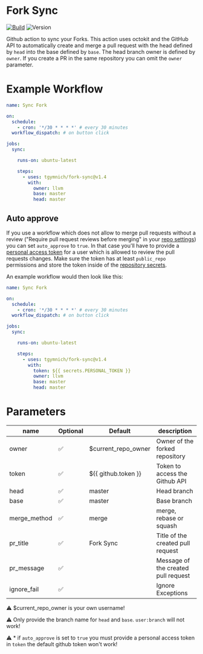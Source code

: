 # Fork Sync
[![Build](https://github.com/tg908/fork-sync/workflows/PR%20Checks/badge.svg)](https://github.com/tg908/fork-sync/actions?workflow=PR%20Checks)
![Version](https://img.shields.io/github/v/release/tg908/fork-sync?style=flat-square)

Github action to sync your Forks.
This action uses octokit and the GitHub API to automatically create and merge a pull request with the head defined by `head` into the base defined by `base`. The head branch owner is defined by `owner`. If you create a PR in the same repository you can omit the `owner` parameter.

# Example Workflow

```yml
name: Sync Fork

on:
  schedule:
    - cron: '*/30 * * * *' # every 30 minutes
  workflow_dispatch: # on button click

jobs:
  sync:

    runs-on: ubuntu-latest

    steps:
      - uses: tgymnich/fork-sync@v1.4
        with:
          owner: llvm
          base: master
          head: master
```

## Auto approve

If you use a workflow which does not allow to merge pull requests without a review 
("Require pull request reviews before merging" in your [repo settings](https://docs.github.com/en/repositories/configuring-branches-and-merges-in-your-repository/configuring-pull-request-merges/managing-auto-merge-for-pull-requests-in-your-repository))
you can set `auto_approve` to `true`. In that case you'll have to provide a [personal access token](https://docs.github.com/en/free-pro-team@latest/github/authenticating-to-github/creating-a-personal-access-token)
for a user which is allowed to review the pull requests changes. Make sure the token has at least
`public_repo` permissions and store the token inside of the [repository secrets](https://docs.github.com/en/free-pro-team@latest/actions/reference/encrypted-secrets#creating-encrypted-secrets-for-a-repository).

An example workflow would then look like this:

```yml
name: Sync Fork

on:
  schedule:
    - cron: '*/30 * * * *' # every 30 minutes
  workflow_dispatch: # on button click

jobs:
  sync:

    runs-on: ubuntu-latest

    steps:
      - uses: tgymnich/fork-sync@v1.4
        with:
          token: ${{ secrets.PERSONAL_TOKEN }}
          owner: llvm
          base: master
          head: master
```

# Parameters

|  name           |   Optional  |   Default              |   description                                        |
|---              |---          |---                     |---                                                   |
|   owner         | ✅          | $current_repo_owner    |   Owner of the forked repository                     |
|   token         | ✅          | ${{ github.token }}    |   Token  to access the Github API                    |
|   head          | ✅          | master                 |   Head branch                                        |
|   base          | ✅          | master                 |   Base branch                                        |
|   merge_method  | ✅          | merge                  |   merge, rebase or squash                            |
|   pr_title      | ✅          | Fork Sync              |   Title of the created pull request                  |
|   pr_message    | ✅          |                        |   Message of the created pull request                |
|   ignore_fail   | ✅          |                        |   Ignore Exceptions                                  |

⚠️ $current_repo_owner is your own username!

⚠️ Only provide the branch name for `head` and `base`. `user:branch` will not work! 

⚠️ * if `auto_approve` is set to `true` you must provide a personal access token in `token` the default github token won't work! 
